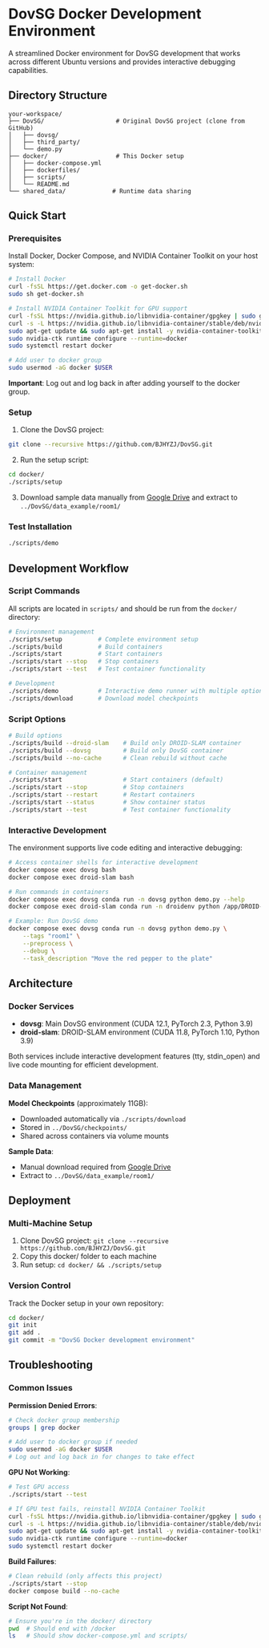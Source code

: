 # DovSG Docker Development Environment

A streamlined Docker environment for DovSG development that works across different Ubuntu versions and provides interactive debugging capabilities.

## Directory Structure

```
your-workspace/
├── DovSG/                    # Original DovSG project (clone from GitHub)
│   ├── dovsg/
│   ├── third_party/
│   └── demo.py
├── docker/                   # This Docker setup
│   ├── docker-compose.yml
│   ├── dockerfiles/
│   ├── scripts/
│   └── README.md
└── shared_data/             # Runtime data sharing
```

## Quick Start

### Prerequisites
Install Docker, Docker Compose, and NVIDIA Container Toolkit on your host system:

```bash
# Install Docker
curl -fsSL https://get.docker.com -o get-docker.sh
sudo sh get-docker.sh

# Install NVIDIA Container Toolkit for GPU support
curl -fsSL https://nvidia.github.io/libnvidia-container/gpgkey | sudo gpg --dearmor -o /usr/share/keyrings/nvidia-container-toolkit-keyring.gpg
curl -s -L https://nvidia.github.io/libnvidia-container/stable/deb/nvidia-container-toolkit.list | sudo tee /etc/apt/sources.list.d/nvidia-container-toolkit.list
sudo apt-get update && sudo apt-get install -y nvidia-container-toolkit
sudo nvidia-ctk runtime configure --runtime=docker
sudo systemctl restart docker

# Add user to docker group
sudo usermod -aG docker $USER
```

**Important**: Log out and log back in after adding yourself to the docker group.

### Setup

1. Clone the DovSG project:
```bash
git clone --recursive https://github.com/BJHYZJ/DovSG.git
```

2. Run the setup script:
```bash
cd docker/
./scripts/setup
```

3. Download sample data manually from [Google Drive](https://drive.google.com/drive/folders/13v5QOrqjxye__kJwDIuD7kTdeSSNfR5x?usp=sharing) and extract to `../DovSG/data_example/room1/`

### Test Installation
```bash
./scripts/demo
```

## Development Workflow

### Script Commands
All scripts are located in `scripts/` and should be run from the `docker/` directory:

```bash
# Environment management
./scripts/setup          # Complete environment setup
./scripts/build          # Build containers
./scripts/start          # Start containers
./scripts/start --stop   # Stop containers
./scripts/start --test   # Test container functionality

# Development
./scripts/demo           # Interactive demo runner with multiple options
./scripts/download       # Download model checkpoints
```

### Script Options
```bash
# Build options
./scripts/build --droid-slam    # Build only DROID-SLAM container
./scripts/build --dovsg         # Build only DovSG container
./scripts/build --no-cache      # Clean rebuild without cache

# Container management
./scripts/start                 # Start containers (default)
./scripts/start --stop          # Stop containers
./scripts/start --restart       # Restart containers
./scripts/start --status        # Show container status
./scripts/start --test          # Test container functionality
```

### Interactive Development
The environment supports live code editing and interactive debugging:

```bash
# Access container shells for interactive development
docker compose exec dovsg bash
docker compose exec droid-slam bash

# Run commands in containers
docker compose exec dovsg conda run -n dovsg python demo.py --help
docker compose exec droid-slam conda run -n droidenv python /app/DROID-SLAM/demo.py --help

# Example: Run DovSG demo
docker compose exec dovsg conda run -n dovsg python demo.py \
    --tags "room1" \
    --preprocess \
    --debug \
    --task_description "Move the red pepper to the plate"
```

## Architecture

### Docker Services
- **dovsg**: Main DovSG environment (CUDA 12.1, PyTorch 2.3, Python 3.9)
- **droid-slam**: DROID-SLAM environment (CUDA 11.8, PyTorch 1.10, Python 3.9)

Both services include interactive development features (tty, stdin_open) and live code mounting for efficient development.

### Data Management

**Model Checkpoints** (approximately 11GB):
- Downloaded automatically via `./scripts/download`
- Stored in `../DovSG/checkpoints/`
- Shared across containers via volume mounts

**Sample Data**:
- Manual download required from [Google Drive](https://drive.google.com/drive/folders/13v5QOrqjxye__kJwDIuD7kTdeSSNfR5x?usp=sharing)
- Extract to `../DovSG/data_example/room1/`

## Deployment

### Multi-Machine Setup
1. Clone DovSG project: `git clone --recursive https://github.com/BJHYZJ/DovSG.git`
2. Copy this docker/ folder to each machine
3. Run setup: `cd docker/ && ./scripts/setup`

### Version Control
Track the Docker setup in your own repository:
```bash
cd docker/
git init
git add .
git commit -m "DovSG Docker development environment"
```

## Troubleshooting

### Common Issues

**Permission Denied Errors**:
```bash
# Check docker group membership
groups | grep docker

# Add user to docker group if needed
sudo usermod -aG docker $USER
# Log out and log back in for changes to take effect
```

**GPU Not Working**:
```bash
# Test GPU access
./scripts/start --test

# If GPU test fails, reinstall NVIDIA Container Toolkit
curl -fsSL https://nvidia.github.io/libnvidia-container/gpgkey | sudo gpg --dearmor -o /usr/share/keyrings/nvidia-container-toolkit-keyring.gpg
curl -s -L https://nvidia.github.io/libnvidia-container/stable/deb/nvidia-container-toolkit.list | sudo tee /etc/apt/sources.list.d/nvidia-container-toolkit.list
sudo apt-get update && sudo apt-get install -y nvidia-container-toolkit
sudo nvidia-ctk runtime configure --runtime=docker
sudo systemctl restart docker
```

**Build Failures**:
```bash
# Clean rebuild (only affects this project)
./scripts/start --stop
docker compose build --no-cache
```

**Script Not Found**:
```bash
# Ensure you're in the docker/ directory
pwd  # Should end with /docker
ls   # Should show docker-compose.yml and scripts/
```